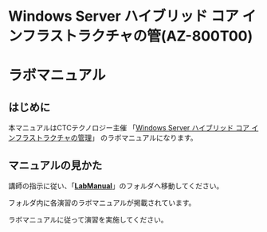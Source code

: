 # Windows Server ハイブリッド コア インフラストラクチャの管(AZ-800T00)

# ラボマニュアル

## はじめに

本マニュアルはCTCテクノロジー主催 「[Windows Server ハイブリッド コア インフラストラクチャの管理](https://www.school.ctc-g.co.jp/course/P780.html)」 のラボマニュアルになります。

## マニュアルの見かた

講師の指示に従い、「**[LabManual](https://github.com/ctct-edu/az-800-lab/tree/main/LabManual)**」のフォルダへ移動してください。

フォルダ内に各演習のラボマニュアルが掲載されています。

ラボマニュアルに従って演習を実施してください。
